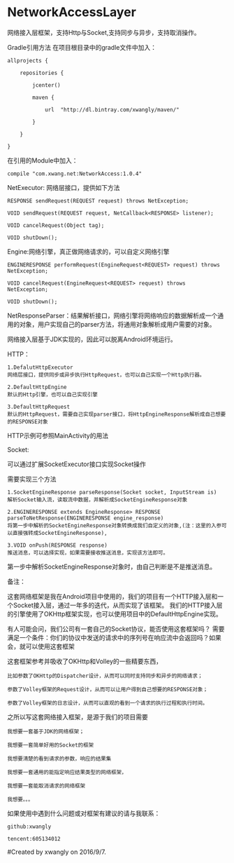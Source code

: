 # NetworkAccessLayer
网络接入层框架，支持Http与Socket,支持同步与异步，支持取消操作。

Gradle引用方法
在项目根目录中的gradle文件中加入：

    allprojects {

        repositories {

            jcenter()

            maven {

                url  "http://dl.bintray.com/xwangly/maven/"

            }

        }

    }

在引用的Module中加入：

    compile "com.xwang.net:NetworkAccess:1.0.4"



NetExecutor: 网络层接口，提供如下方法

    RESPONSE sendRequest(REQUEST request) throws NetException;

    VOID sendRequest(REQUEST request, NetCallback<RESPONSE> listener);

    VOID cancelRequest(Object tag);

    VOID shutDown();


Engine:网络引擎，真正做网络请求的，可以自定义网络引擎

    ENGINERESPONSE performRequest(EngineRequest<REQUEST> request) throws NetException;

    VOID cancelRequest(EngineRequest<REQUEST> request) throws NetException;

    VOID shutDown();


NetResponseParser：结果解析接口，网络引擎将网络响应的数据解析成一个通用的对象，用户实现自己的parser方法，将通用对象解析成用户需要的对象。


网络接入层基于JDK实现的，因此可以脱离Android环境运行。


HTTP：

    1.DefalutHttpExecutor
    网络层接口，提供同步或异步执行HttpRequest，也可以自己实现一个Http执行器。

    2.DefaultHttpEngine
    默认的Http引擎，也可以自己实现引擎

    3.DefaultHttpRequest
    默认的HttpRequest，需要自己实现parser接口，将HttpEngineResponse解析成自己想要的RESPONSE对象

HTTP示例可参照MainActivity的用法


Socket:

可以通过扩展SocketExecutor接口实现Socket操作

需要实现三个方法

    1.SocketEngineResponse parseResponse(Socket socket, InputStream is)
    解析Socket输入流，读取流中数据，并解析成SocketEngineResponse对象

    2.ENGINERESPONSE extends EngineResponse> RESPONSE parseToNetResponse(ENGINERESPONSE engine_response)
    将第一步中解析的SocketEngineResponse对象转换成我们自定义的对象,(注：这里的入参可以直接强转成SocketEngineResponse),

    3.VOID onPush(RESPONSE response)
    推送消息，可以选择实现，如果需要接收推送消息，实现该方法即可。

第一步中解析SocketEngineResponse对象时，由自己判断是不是推送消息。


备注：

这套网络框架是我在Android项目中使用的，我们的项目有一个HTTP接入层和一个Socket接入层，通过一年多的迭代，从而实现了该框架。
我们的HTTP接入层的引擎使用了OKHttp框架实现，也可以使用项目中的DefaultHttpEngine实现。


有人可能会问，我们公司有一套自己的Socket协议，能否使用这套框架吗？
需要满足一个条件：你们的协议中发送的请求中的序列号在响应流中会返回吗？如果会，就可以使用这套框架



这套框架参考并吸收了OKHttp和Volley的一些精要东西，

    比如参数了OKHttp的Dispatcher设计，从而可以同时支持同步和异步的网络请求；

    参数了Volley框架的Request设计，从而可以让用户得到自己想要的RESPONSE对象；

    参数了Volley框架的日志设计，从而可以直观的看到一个请求的执行过程和执行时间。




之所以写这套网络接入框架，是源于我们的项目需要

    我想要一套基于JDK的网络框架；

    我想要一套简单好用的Socket的框架

    我想要清楚的看到请求的参数，响应的结果集

    我想要一套通用的能指定响应结果类型的网络框架，

    我想要一套能取消请求的网络框架

    我想要。。。



如果使用中遇到什么问题或对框架有建议的请与我联系：

    github:xwangly

    tencent:605134012
#Created by xwangly on 2016/9/7.
